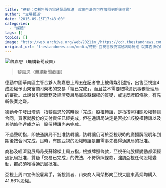 ```yaml
---
title: "德勤：亞視售股仍需通訊局批淮　就算否決仍可在牌照到期後落實"
author: "立場報道"
date: "2015-09-13T17:43:00"
categories:
  - "媒體"
tags: []
topics: []
image: "http://web.archive.org/web/2021im_/https://cdn.thestandnews.com/media/photos/cache/2_OGgqJ_1200x0.png"
original_url: "thestandnews.com/media/德勤-亞視售股仍需通訊局批淮-就算否決仍可在牌照到期後落實"
---
```

![黎嘉恩（無綫新聞截圖）](http://web.archive.org/web/2021im_/https://cdn.thestandnews.com/media/photos/cache/2_OGgqJ_1200x0.png)

> 黎嘉恩（無綫新聞截圖）

德勤中國華南區主管合夥人黎嘉恩上周五在記者會上被傳媒引述指，出售亞視逾4成股權予山東富商司榮彬的交易「經已完成」，而且並不需要取得通訊事務管理局的審批。此說曾引起商務及經濟發展局局長蘇錦樑的質疑，或違反牌照條款，有先斬後奏之嫌。

德勤今午發出澄清，指黎嘉恩於當時說「完成」股權轉讓，是指按照相關股權轉讓合同，買家就股份的支付責任已經完成，但在通訊局決定是否批准該股權轉讓以及其他條件達成之前，股份轉讓尚未完成。

不過聲明指，即使通訊局不批准該轉讓，該轉讓仍可於亞視現時的廣播牌照明年到期後按合同完成，屆時，有關亞視的股權轉讓是無需事先獲得通訊局的批准。

商務及經濟發展局局長蘇錦樑上周五指，根據牌照條款，亞視任何股權變動都須經通訊局批准，質疑「交易已完成」的做法，不符牌照條款，強調亞視任何股權變動，都必須獲得通訊局批准。

亞視上周四宣佈股權易手，新投資者、山東商人司榮彬向亞視大股東黃炳均購入41.66%股權。